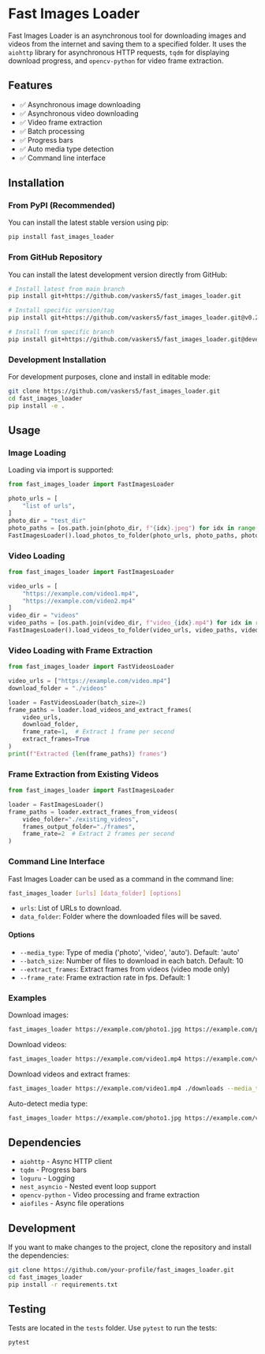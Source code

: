 # Fast Images Loader

Fast Images Loader is an asynchronous tool for downloading images and videos from the internet and saving them to a specified folder. It uses the `aiohttp` library for asynchronous HTTP requests, `tqdm` for displaying download progress, and `opencv-python` for video frame extraction.

## Features

- ✅ Asynchronous image downloading
- ✅ Asynchronous video downloading
- ✅ Video frame extraction
- ✅ Batch processing
- ✅ Progress bars
- ✅ Auto media type detection
- ✅ Command line interface

## Installation

### From PyPI (Recommended)

You can install the latest stable version using pip:

```bash
pip install fast_images_loader
```

### From GitHub Repository

You can install the latest development version directly from GitHub:

```bash
# Install latest from main branch
pip install git+https://github.com/vaskers5/fast_images_loader.git

# Install specific version/tag
pip install git+https://github.com/vaskers5/fast_images_loader.git@v0.2.0

# Install from specific branch
pip install git+https://github.com/vaskers5/fast_images_loader.git@development
```

### Development Installation

For development purposes, clone and install in editable mode:

```bash
git clone https://github.com/vaskers5/fast_images_loader.git
cd fast_images_loader
pip install -e .
```

## Usage

### Image Loading

Loading via import is supported:

```python
from fast_images_loader import FastImagesLoader

photo_urls = [
    "list of urls",
]
photo_dir = "test_dir"
photo_paths = [os.path.join(photo_dir, f"{idx}.jpeg") for idx in range(len(photo_urls))]
FastImagesLoader().load_photos_to_folder(photo_urls, photo_paths, photo_dir)
```

### Video Loading

```python
from fast_images_loader import FastImagesLoader

video_urls = [
    "https://example.com/video1.mp4",
    "https://example.com/video2.mp4"
]
video_dir = "videos"
video_paths = [os.path.join(video_dir, f"video_{idx}.mp4") for idx in range(len(video_urls))]
FastImagesLoader().load_videos_to_folder(video_urls, video_paths, video_dir)
```

### Video Loading with Frame Extraction

```python
from fast_images_loader import FastVideosLoader

video_urls = ["https://example.com/video.mp4"]
download_folder = "./videos"

loader = FastVideosLoader(batch_size=2)
frame_paths = loader.load_videos_and_extract_frames(
    video_urls, 
    download_folder, 
    frame_rate=1,  # Extract 1 frame per second
    extract_frames=True
)
print(f"Extracted {len(frame_paths)} frames")
```

### Frame Extraction from Existing Videos

```python
from fast_images_loader import FastImagesLoader

loader = FastImagesLoader()
frame_paths = loader.extract_frames_from_videos(
    video_folder="./existing_videos", 
    frames_output_folder="./frames",
    frame_rate=2  # Extract 2 frames per second
)
```

### Command Line Interface

Fast Images Loader can be used as a command in the command line:

```bash
fast_images_loader [urls] [data_folder] [options]
```

- `urls`: List of URLs to download.
- `data_folder`: Folder where the downloaded files will be saved.

#### Options

- `--media_type`: Type of media ('photo', 'video', 'auto'). Default: 'auto'
- `--batch_size`: Number of files to download in each batch. Default: 10
- `--extract_frames`: Extract frames from videos (video mode only)
- `--frame_rate`: Frame extraction rate in fps. Default: 1

### Examples

Download images:
```bash
fast_images_loader https://example.com/photo1.jpg https://example.com/photo2.jpg ./downloads --media_type photo
```

Download videos:
```bash
fast_images_loader https://example.com/video1.mp4 https://example.com/video2.mp4 ./downloads --media_type video
```

Download videos and extract frames:
```bash
fast_images_loader https://example.com/video1.mp4 ./downloads --media_type video --extract_frames --frame_rate 2
```

Auto-detect media type:
```bash
fast_images_loader https://example.com/photo1.jpg https://example.com/video1.mp4 ./downloads --media_type auto
```

## Dependencies

- `aiohttp` - Async HTTP client
- `tqdm` - Progress bars
- `loguru` - Logging
- `nest_asyncio` - Nested event loop support
- `opencv-python` - Video processing and frame extraction
- `aiofiles` - Async file operations

## Development

If you want to make changes to the project, clone the repository and install the dependencies:

```bash
git clone https://github.com/your-profile/fast_images_loader.git
cd fast_images_loader
pip install -r requirements.txt
```

## Testing

Tests are located in the `tests` folder. Use `pytest` to run the tests:

```bash
pytest
```


